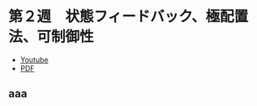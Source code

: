 # 第２週　状態フィードバック、極配置法、可制御性

* [Youtube](https://www.youtube.com/watch?v=RpmrTzKhXAg)
* [PDF](http:/www.ritsumei.ac.jp/~uemura-m/control2/control2_2.pdf)

## aaa
